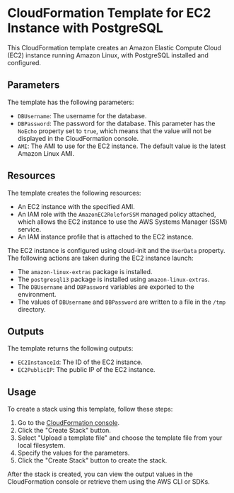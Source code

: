 # CloudFormation Template for EC2 Instance with PostgreSQL

This CloudFormation template creates an Amazon Elastic Compute Cloud (EC2) instance running Amazon Linux, with PostgreSQL installed and configured.

## Parameters

The template has the following parameters:

- `DBUsername`: The username for the database.
- `DBPassword`: The password for the database. This parameter has the `NoEcho` property set to `true`, which means that the value will not be displayed in the CloudFormation console.
- `AMI`: The AMI to use for the EC2 instance. The default value is the latest Amazon Linux AMI.

## Resources

The template creates the following resources:

- An EC2 instance with the specified AMI.
- An IAM role with the `AmazonEC2RoleforSSM` managed policy attached, which allows the EC2 instance to use the AWS Systems Manager (SSM) service.
- An IAM instance profile that is attached to the EC2 instance.

The EC2 instance is configured using cloud-init and the `UserData` property. The following actions are taken during the EC2 instance launch:

- The `amazon-linux-extras` package is installed.
- The `postgresql13` package is installed using `amazon-linux-extras`.
- The `DBUsername` and `DBPassword` variables are exported to the environment.
- The values of `DBUsername` and `DBPassword` are written to a file in the `/tmp` directory.

## Outputs

The template returns the following outputs:

- `EC2InstanceId`: The ID of the EC2 instance.
- `EC2PublicIP`: The public IP of the EC2 instance.

## Usage

To create a stack using this template, follow these steps:

1. Go to the [CloudFormation console](https://console.aws.amazon.com/cloudformation).
2. Click the "Create Stack" button.
3. Select "Upload a template file" and choose the template file from your local filesystem.
4. Specify the values for the parameters.
5. Click the "Create Stack" button to create the stack.

After the stack is created, you can view the output values in the CloudFormation console or retrieve them using the AWS CLI or SDKs.

